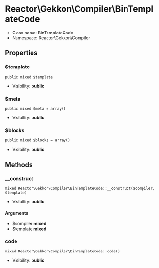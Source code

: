 Reactor\Gekkon\Compiler\BinTemplateCode
===============






* Class name: BinTemplateCode
* Namespace: Reactor\Gekkon\Compiler





Properties
----------


### $template

    public mixed $template





* Visibility: **public**


### $meta

    public mixed $meta = array()





* Visibility: **public**


### $blocks

    public mixed $blocks = array()





* Visibility: **public**


Methods
-------


### __construct

    mixed Reactor\Gekkon\Compiler\BinTemplateCode::__construct($compiler, $template)





* Visibility: **public**


#### Arguments
* $compiler **mixed**
* $template **mixed**



### code

    mixed Reactor\Gekkon\Compiler\BinTemplateCode::code()





* Visibility: **public**



